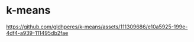 # k-means

https://github.com/gldhperes/k-means/assets/111309686/e10a5925-199e-4df4-a939-111495db2fae

